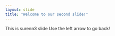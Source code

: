 ```yaml
---
layout: slide
title: "Welcome to our second slide!"
---
```

This is surenn3 slide
Use the left arrow to go back!
